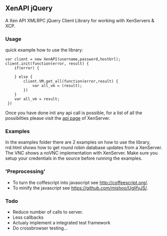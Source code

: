 ## XenAPI jQuery

A Xen API XMLRPC jQuery Client Library for working with XenServers & XCP.

### Usage

quick example how to use the library:

```
var client = new XenAPI(username,password,hostUrl);
client.init(function(error, result) {
    if(error) {

    } else {
        client.VM.get_all(function(error,result) {
            var all_vm = (result);
        })
    }
    var all_vm = result;
 })
```

Once you have done init any api call is possible, for a list of all the possibilties please visit the [api page](http://docs.vmd.citrix.com/XenServer/6.1.0/1.0/en_gb/api/index.html) of XenServer.

### Examples

In the examples folder there are 2 examples on how to use the library, rrd.html shows how to get round robin database updates from a XenServer. The VNC shows a noVNC implementation with XenServer. Make sure you setup your credentials in the source before running the examples.

### 'Preprocessing'

- To turn the coffescript into javascript see http://coffeescript.org/.
- To minify the javascript see https://github.com/mishoo/UglifyJS/.

### Todo

- Reduce number of calls to server.
- Less callbacks
- Actualy implement a integrated test framework
- Do crossbrowser testing...